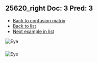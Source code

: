 ## 25620_right Doc: 3 Pred: 3
- [Back to confusion matrix](https://github.com/juliandewit/kaggle_retinopathy/blob/master/matrix.md)
- [Back to list](https://github.com/juliandewit/kaggle_retinopathy/blob/master/lists/33/list.md)
- [Next example in list](https://github.com/juliandewit/kaggle_retinopathy/blob/master/lists/33/25/25650_left.md)

![Eye](https://retinopaty.blob.core.windows.net/size1024/25620_right_3.jpeg)

### 

![Eye]()
